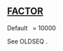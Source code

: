 ## [FACTOR](https://nexus.hexagon.com/documentationcenter/bundle/MSC_Nastran_2022.4/page/Nastran_Combined_Book/qrg/parameters/TOC.FACTOR.xhtml)

Default    = 10000

See  OLDSEQ .

